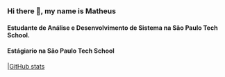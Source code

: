 ### Hi there 👋, my name is Matheus
#### Estudante de Análise e Desenvolvimento de Sistema na São Paulo Tech School.
#### Estágiario na São Paulo Tech School

|[GitHub stats](https://github-readme-stats.vercel.app/api?username=matheusferreira079$show_icons=true)

<!-- [<img src='https://cdn.jsdelivr.net/npm/simple-icons@3.0.1/icons/github.svg' alt='github' height='40'>](https://github.com/matheusferreira079) -->
<!--
**matheusferreira079/matheusferreira079** is a ✨ _special_ ✨ repository because its `README.md` (this file) appears on your GitHub profile.

Here are some ideas to get you started:

- 🔭 I’m currently working on ...
- 🌱 I’m currently learning ...
- 👯 I’m looking to collaborate on ...
- 🤔 I’m looking for help with ...
- 💬 Ask me about ...
- 📫 How to reach me: ...
- 😄 Pronouns: ...
- ⚡ Fun fact: ...
-->
